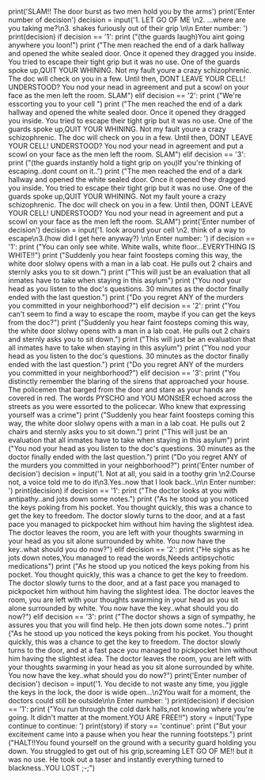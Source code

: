 print('SLAM!! The door burst as two men hold you by the arms')
print('Enter number of decision')
decision = input('1. LET GO OF ME \n2. ...where are you taking me?\n3. shakes furiously out of their grip \n\n Enter number: ')
print(decision)
if decision == '1':
  print ("(the guards laugh)You aint going anywhere you loon!")
  print ("The men reached the end of a dark hallway and opened the white sealed door. Once it opened they dragged you inside. You tried to escape their tight grip but it was no use. One of the guards spoke up,QUIT YOUR WHINING. Not my fault youre a crazy schizophrenic. The doc will check on you in a few. Until then, DONT LEAVE YOUR CELL! UNDERSTOOD? You nod your nead in agreement and put a scowl on your face as the men left the room. SLAM")
elif decision == '2':
  print ("We're esscorting you to your cell ")
  print ("The men reached the end of a dark hallway and opened the white sealed door. Once it opened they dragged you inside. You tried to escape their tight grip but it was no use. One of the guards spoke up,QUIT YOUR WHINING. Not my fault youre a crazy schizophrenic. The doc will check on you in a few. Until then, DONT LEAVE YOUR CELL! UNDERSTOOD? You nod your nead in agreement and put a scowl on your face as the men left the room. SLAM")
elif decision == '3':
  print ("(the guards instantly hold a tight grip on you)If you're thinking of escaping..dont count on it..")
  print ("The men reached the end of a dark hallway and opened the white sealed door. Once it opened they dragged you inside. You tried to escape their tight grip but it was no use. One of the guards spoke up,QUIT YOUR WHINING. Not my fault youre a crazy schizophrenic. The doc will check on you in a few. Until then, DONT LEAVE YOUR CELL! UNDERSTOOD? You nod your nead in agreement and put a scowl on your face as the men left the room. SLAM")
  print('Enter number of decision')
decision = input('1. look around your cell \n2. think of a way to escape\n3.(how did I get here anyway?) \n\n Enter number: ')
if decision == '1':
  print ("You can only see white. White walls, white floor...EVERYTHING IS WHITE!!")
  print ("Suddenly you hear faint foosteps coming this way, the white door slolwy opens with a man in a lab coat. He pulls out 2 chairs and sternly asks you to sit down.") 
  print ("This will just be an evaluation that all inmates have to take when staying in this asylum")
  print ("You nod your head as you listen to the doc's questions. 30 minutes as the doctor finally ended with the last question.")
  print ("Do you regret ANY of the murders you committed in your neighborhood?")
elif decision == '2':
  print ("You can't seem to find a way to escape the room, maybe if you can get the keys from the doc?")
  print ("Suddenly you hear faint foosteps coming this way, the white door slolwy opens with a man in a lab coat. He pulls out 2 chairs and sternly asks you to sit down.") 
  print ("This will just be an evaluation that all inmates have to take when staying in this asylum")
  print ("You nod your head as you listen to the doc's questions. 30 minutes as the doctor finally ended with the last question.")
  print ("Do you regret ANY of the murders you committed in your neighborhood?")
elif decision == '3':
  print ("You distinctly remember the blaring of the sirens that approached your house. The policemen that barged from the door and stare as your hands are covered in red. The words PYSCHO and YOU MONStER echoed across the streets as you were essorted to the policecar. Who knew that expressing yourself was a crime")
  print ("Suddenly you hear faint foosteps coming this way, the white door slolwy opens with a man in a lab coat. He pulls out 2 chairs and sternly asks you to sit down.") 
print ("This will just be an evaluation that all inmates have to take when staying in this asylum")
print ("You nod your head as you listen to the doc's questions. 30 minutes as the doctor finally ended with the last question.")
print ("Do you regret ANY of the murders you committed in your neighborhood?")
print('Enter number of decision')
decision = input('1. Not at all, you said in a toothy grin \n2.Course not, a voice told me to do it\n3.Yes..now that I look back..\n\n Enter number: ')
print(decision)
if decision == '1':
  print ("The doctor looks at you with antipathy..and jots down some notes.")
  print ("As he stood up you noticed the keys poking from his pocket. You thought quickly, this was a chance to get the key to freedom. The doctor slowly turns to the door, and at a fast pace you managed to pickpocket him without him having the slightest idea. The doctor leaves the room, you are left with your thoughts swarming in your head as you sit alone surrounded by white. You now have the key..what should you do now?")
elif decision == '2':
  print ("He sighs as he jots down notes,You managed to read the words,Needs antipsychotic medications")
  print ("As he stood up you noticed the keys poking from his pocket. You thought quickly, this was a chance to get the key to freedom. The doctor slowly turns to the door, and at a fast pace you managed to pickpocket him without him having the slightest idea. The doctor leaves the room, you are left with your thoughts swarming in your head as you sit alone surrounded by white. You now have the key..what should you do now?")
elif decision == '3':
  print ("The doctor shows a sign of sympathy, he assures you that you will find help. He then jots down some notes..")
  print ("As he stood up you noticed the keys poking from his pocket. You thought quickly, this was a chance to get the key to freedom. The doctor slowly turns to the door, and at a fast pace you managed to pickpocket him without him having the slightest idea. The doctor leaves the room, you are left with your thoughts swarming in your head as you sit alone surrounded by white. You now have the key..what should you do now?")
  print('Enter number of decision')
  decison = input('1. You decide to not waste any time, you jiggle the keys in the lock, the door is wide open...\n2You wait for a moment, the doctors could still be outside\n\n Enter number: ')
  print(decision)
  if decision == '1':
    print ("You run through the cold dark halls,not knowing where you're going. It didn't matter at the moment.YOU ARE FREE!!")
  story = input('Type continue to continue: ')
  print(story)
  if story == 'continue':
    print ("But your excitement came into a pause when you hear the running footsteps.")
    print ("HALT!!You found yourself on the ground with a security guard holding you down. You struggled to get out of his grip,screaming LET GO OF ME!! but it was no use. He took out a taser and instantly everything turned to blackness..YOU LOST ;-;")

